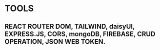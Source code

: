 # TOOLS 
## REACT ROUTER DOM, TAILWIND, daisyUI, EXPRESS.JS, CORS, mongoDB, FIREBASE, CRUD OPERATION, JSON WEB TOKEN.
